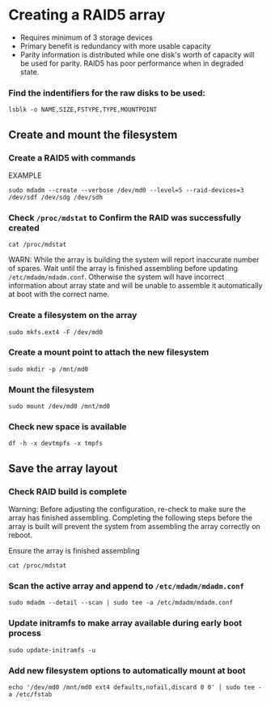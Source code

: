 # Creating a RAID5 array

* Requires minimum of 3 storage devices
* Primary benefit is redundancy with more usable capacity
* Parity information is distributed while one disk's worth of capacity will be used for parity.
  RAID5 has poor performance when in degraded state.

### Find the indentifiers for the raw disks to be used:
```
lsblk -o NAME,SIZE,FSTYPE,TYPE,MOUNTPOINT
```

## Create and mount the filesystem

### Create a RAID5 with commands
EXAMPLE
```
sudo mdadm --create --verbose /dev/md0 --level=5 --raid-devices=3 /dev/sdf /dev/sdg /dev/sdh
```

### Check `/proc/mdstat` to Confirm the RAID was successfully created
```
cat /proc/mdstat
```

WARN: While the array is building the system will report inaccurate number of spares.
Wait until the array is finished assembling before updating `/etc/mdadm/mdadm.conf`.
Otherwise the system will have incorrect information about array state and will be
unable to assemble it automatically at boot with the correct name.

### Create a filesystem on the array
```
sudo mkfs.ext4 -F /dev/md0
```

### Create a mount point to attach the new filesystem
```
sudo mkdir -p /mnt/md0
```

### Mount the filesystem
```
sudo mount /dev/md0 /mnt/md0
```

### Check new space is available
```
df -h -x devtmpfs -x tmpfs
```

## Save the array layout

### Check RAID build is complete

   Warning: Before adjusting the configuration, re-check to make sure the array has finished assembling.
   Completing the following steps before the array is built will prevent the system from assembling the array correctly on reboot.

Ensure the array is finished assembling
```
cat /proc/mdstat
```

### Scan the active array and append to `/etc/mdadm/mdadm.conf`
```
sudo mdadm --detail --scan | sudo tee -a /etc/mdadm/mdadm.conf
```

### Update initramfs to make array available during early boot process
```
sudo update-initramfs -u
```

### Add new filesystem options to automatically mount at boot
```
echo '/dev/md0 /mnt/md0 ext4 defaults,nofail,discard 0 0' | sudo tee -a /etc/fstab
```
